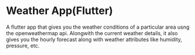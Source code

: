 # Weather App(Flutter)

A flutter app that gives you the weather conditions of a particular area usng the openweathermap api.
Alongwith the current weather details, it also gives you the hourly forecast along with weather attributes like humidity, pressure, etc.
